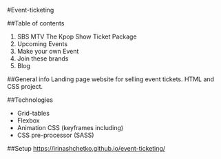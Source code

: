 #Ev e n t - t i c k e t i n g 

##Table of contents
1. SBS MTV The Kpop Show Ticket Package
2. Upcoming Events
3. Make your own Event
4. Join these brands
5. Blog

##General info
Landing page website for selling event tickets. HTML and CSS project.

##Technologies
* Grid-tables
* Flexbox
* Animation CSS (keyframes including)
* CSS pre-processor (SASS)

##Setup
https://irinashchetko.github.io/event-ticketing/
 
 
